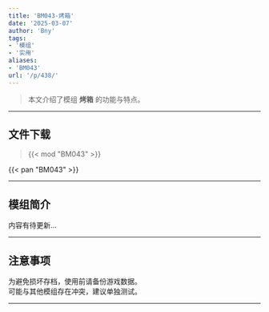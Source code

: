 ```yaml
---
title: 'BM043-烤箱'
date: '2025-03-07'
author: 'Bny'
tags:
- '模组'
- '实用'
aliases:
- 'BM043'
url: '/p/438/'
---
```


> 本文介绍了模组 **烤箱** 的功能与特点。

---

## 文件下载  

> {{< mod "BM043" >}}  

{{< pan "BM043" >}}  

---

## 模组简介

>  
内容有待更新...  

---

## 注意事项

>  
为避免损坏存档，使用前请备份游戏数据。  
可能与其他模组存在冲突，建议单独测试。  

---


